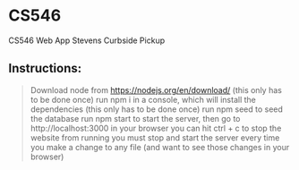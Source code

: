 # CS546
CS546 Web App
Stevens Curbside Pickup

## Instructions:
> Download node from https://nodejs.org/en/download/ (this only has to be done once)
run npm i in a console, which will install the dependencies (this only has to be done once)
run npm seed to seed the database
run npm start to start the server, then go to http://localhost:3000 in your browser
you can hit ctrl + c to stop the website from running
you must stop and start the server every time you make a change to any file (and want to see those changes in your browser)
